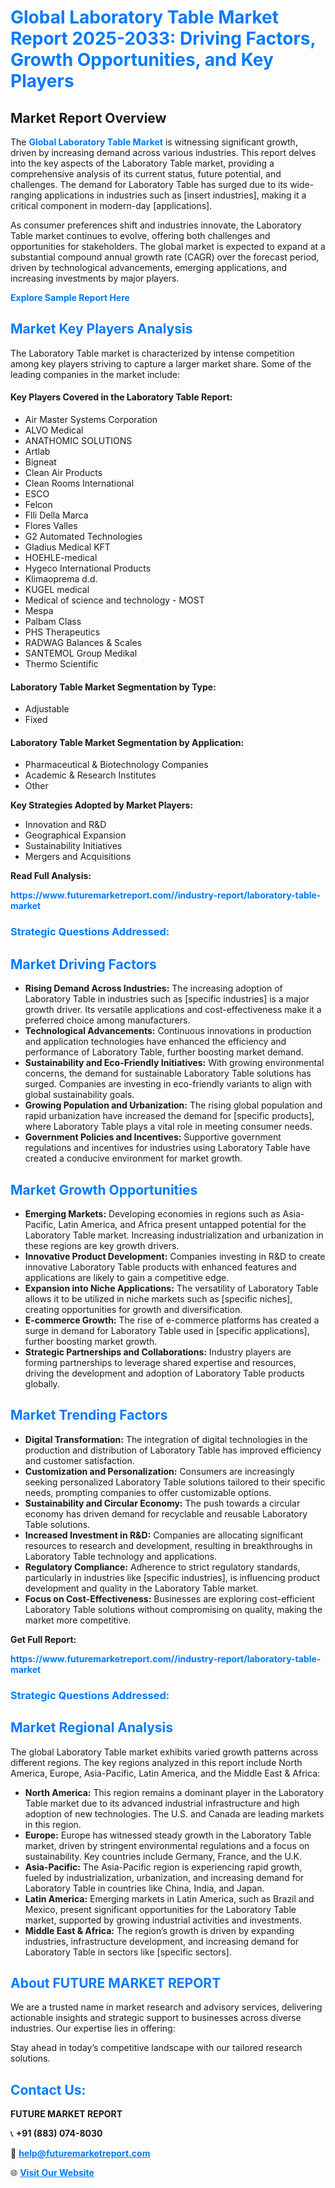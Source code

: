 <h1 style="color: #007BFF;">Global Laboratory Table Market Report 2025-2033: Driving Factors, Growth Opportunities, and Key Players</h1>

<section id="overview">
<h2>Market Report Overview</h2>
<p>The <a href="https://www.futuremarketreport.com//industry-report/laboratory-table-market" style="color: #007BFF; text-decoration: none;"><strong>Global Laboratory Table Market</strong></a> is witnessing significant growth, driven by increasing demand across various industries. This report delves into the key aspects of the Laboratory Table market, providing a comprehensive analysis of its current status, future potential, and challenges. The demand for Laboratory Table has surged due to its wide-ranging applications in industries such as [insert industries], making it a critical component in modern-day [applications].</p>
<p>As consumer preferences shift and industries innovate, the Laboratory Table market continues to evolve, offering both challenges and opportunities for stakeholders. The global market is expected to expand at a substantial compound annual growth rate (CAGR) over the forecast period, driven by technological advancements, emerging applications, and increasing investments by major players.</p>
</section>

<section id="overview">
<p><a href="https://www.futuremarketreport.com//request-sample/reportId=48929" style="color: #007BFF; text-decoration: none;"><strong>Explore Sample Report Here</strong></a></p>
</section>

<section id="key-players">
<h2 style="color: #007BFF;">Market Key Players Analysis</h2>
<p>The Laboratory Table market is characterized by intense competition among key players striving to capture a larger market share. Some of the leading companies in the market include:</p>
<h4>Key Players Covered in the Laboratory Table Report:</h4>
<ul><li>Air Master Systems Corporation</li><li>ALVO Medical</li><li>ANATHOMIC SOLUTIONS</li><li>Artlab</li><li>Bigneat</li><li>Clean Air Products</li><li>Clean Rooms International</li><li>ESCO</li><li>Felcon</li><li>Flli Della Marca</li><li>Flores Valles</li><li>G2 Automated Technologies</li><li>Gladius Medical KFT</li><li>HOEHLE-medical</li><li>Hygeco International Products</li><li>Klimaoprema d.d.</li><li>KUGEL medical</li><li>Medical of science and technology - MOST</li><li>Mespa</li><li>Palbam Class</li><li>PHS Therapeutics</li><li>RADWAG Balances &amp; Scales</li><li>SANTEMOL Group Medikal</li><li>Thermo Scientific</li></ul>
<h4>Laboratory Table Market Segmentation by Type:</h4>
<ul><li>Adjustable</li><li>Fixed</li></ul>

<h4>Laboratory Table Market Segmentation by Application:</h4>
<ul><li>Pharmaceutical &amp; Biotechnology Companies</li><li>Academic &amp; Research Institutes</li><li>Other</li></ul>
<p><strong>Key Strategies Adopted by Market Players:</strong></p>
<ul>
<li>Innovation and R&D</li>
<li>Geographical Expansion</li>
<li>Sustainability Initiatives</li>
<li>Mergers and Acquisitions</li>
</ul>
</section>

<section>
<p><strong>Read Full Analysis: </strong></p><a href="https://www.futuremarketreport.com//industry-report/laboratory-table-market" style="color: #007BFF; text-decoration: none;"><strong>https://www.futuremarketreport.com//industry-report/laboratory-table-market</strong></a>
<h3 style="color: #007BFF;">Strategic Questions Addressed:</h3>
</section>

<section id="driving-factors">
<h2 style="color: #007BFF;">Market Driving Factors</h2>
<ul>
<li><strong>Rising Demand Across Industries:</strong> The increasing adoption of Laboratory Table in industries such as [specific industries] is a major growth driver. Its versatile applications and cost-effectiveness make it a preferred choice among manufacturers.</li>
<li><strong>Technological Advancements:</strong> Continuous innovations in production and application technologies have enhanced the efficiency and performance of Laboratory Table, further boosting market demand.</li>
<li><strong>Sustainability and Eco-Friendly Initiatives:</strong> With growing environmental concerns, the demand for sustainable Laboratory Table solutions has surged. Companies are investing in eco-friendly variants to align with global sustainability goals.</li>
<li><strong>Growing Population and Urbanization:</strong> The rising global population and rapid urbanization have increased the demand for [specific products], where Laboratory Table plays a vital role in meeting consumer needs.</li>
<li><strong>Government Policies and Incentives:</strong> Supportive government regulations and incentives for industries using Laboratory Table have created a conducive environment for market growth.</li>
</ul>
</section>

<section id="growth-opportunities">
<h2 style="color: #007BFF;">Market Growth Opportunities</h2>
<ul>
<li><strong>Emerging Markets:</strong> Developing economies in regions such as Asia-Pacific, Latin America, and Africa present untapped potential for the Laboratory Table market. Increasing industrialization and urbanization in these regions are key growth drivers.</li>
<li><strong>Innovative Product Development:</strong> Companies investing in R&D to create innovative Laboratory Table products with enhanced features and applications are likely to gain a competitive edge.</li>
<li><strong>Expansion into Niche Applications:</strong> The versatility of Laboratory Table allows it to be utilized in niche markets such as [specific niches], creating opportunities for growth and diversification.</li>
<li><strong>E-commerce Growth:</strong> The rise of e-commerce platforms has created a surge in demand for Laboratory Table used in [specific applications], further boosting market growth.</li>
<li><strong>Strategic Partnerships and Collaborations:</strong> Industry players are forming partnerships to leverage shared expertise and resources, driving the development and adoption of Laboratory Table products globally.</li>
</ul>
</section>

<section id="trending-factors">
<h2 style="color: #007BFF;">Market Trending Factors</h2>
<ul>
<li><strong>Digital Transformation:</strong> The integration of digital technologies in the production and distribution of Laboratory Table has improved efficiency and customer satisfaction.</li>
<li><strong>Customization and Personalization:</strong> Consumers are increasingly seeking personalized Laboratory Table solutions tailored to their specific needs, prompting companies to offer customizable options.</li>
<li><strong>Sustainability and Circular Economy:</strong> The push towards a circular economy has driven demand for recyclable and reusable Laboratory Table solutions.</li>
<li><strong>Increased Investment in R&D:</strong> Companies are allocating significant resources to research and development, resulting in breakthroughs in Laboratory Table technology and applications.</li>
<li><strong>Regulatory Compliance:</strong> Adherence to strict regulatory standards, particularly in industries like [specific industries], is influencing product development and quality in the Laboratory Table market.</li>
<li><strong>Focus on Cost-Effectiveness:</strong> Businesses are exploring cost-efficient Laboratory Table solutions without compromising on quality, making the market more competitive.</li>
</ul>
</section>

<section>
<p><strong>Get Full Report: </strong></p><a href="https://www.futuremarketreport.com//industry-report/laboratory-table-market" style="color: #007BFF; text-decoration: none;"><strong>https://www.futuremarketreport.com//industry-report/laboratory-table-market</strong></a>
<h3 style="color: #007BFF;">Strategic Questions Addressed:</h3>
</section>


<section id="regional-analysis">
<h2 style="color: #007BFF;">Market Regional Analysis</h2>
<p>The global Laboratory Table market exhibits varied growth patterns across different regions. The key regions analyzed in this report include North America, Europe, Asia-Pacific, Latin America, and the Middle East & Africa:</p>
<ul>
<li><strong>North America:</strong> This region remains a dominant player in the Laboratory Table market due to its advanced industrial infrastructure and high adoption of new technologies. The U.S. and Canada are leading markets in this region.</li>
<li><strong>Europe:</strong> Europe has witnessed steady growth in the Laboratory Table market, driven by stringent environmental regulations and a focus on sustainability. Key countries include Germany, France, and the U.K.</li>
<li><strong>Asia-Pacific:</strong> The Asia-Pacific region is experiencing rapid growth, fueled by industrialization, urbanization, and increasing demand for Laboratory Table in countries like China, India, and Japan.</li>
<li><strong>Latin America:</strong> Emerging markets in Latin America, such as Brazil and Mexico, present significant opportunities for the Laboratory Table market, supported by growing industrial activities and investments.</li>
<li><strong>Middle East & Africa:</strong> The region’s growth is driven by expanding industries, infrastructure development, and increasing demand for Laboratory Table in sectors like [specific sectors].</li>
</ul>
</section>

<footer>
<h2 style="color: #007BFF;">About FUTURE MARKET REPORT</h2>
<p>We are a trusted name in market research and advisory services, delivering actionable insights and strategic support to businesses across diverse industries. Our expertise lies in offering:</p>

<p>Stay ahead in today’s competitive landscape with our tailored research solutions.</p>

<h2 style="color: #007BFF;">Contact Us:</h2>
<p><strong>FUTURE MARKET REPORT</strong></p>
<p>📞 <strong>+91 (883) 074-8030</strong></p>
<p>📧 <strong><a href="mailto:help@futuremarketreport.com" style="color: #007BFF;">help@futuremarketreport.com</a></strong></p>
<p>🌐 <strong><a href="https://www.futuremarketreport.com/" style="color: #007BFF;">Visit Our Website</a></strong></p>
</footer>